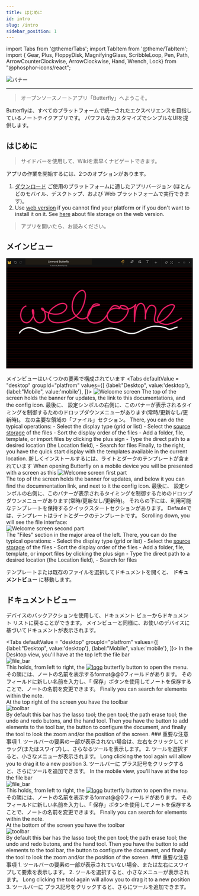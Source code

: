 ```yaml
---
title: はじめに
id: intro
slug: /intro
sidebar_position: 1
---
```


import Tabs from '@theme/Tabs';
import TabItem from '@theme/TabItem';
import { Gear, Plus, FloppyDisk, MagnifyingGlass, ScribbleLoop, Pen, Path, ArrowCounterClockwise, ArrowClockwise, Hand, Wrench, Lock} from "@phosphor-icons/react";

![バナー](/img/banner.png)

---

> オープンソースノートアプリ「Butterfly」へようこそ。

Butterflyは、すべてのプラットフォームで統一されたエクスペリエンスを目指しているノートテイクアプリです。 パワフルなカスタマイズでシンプルなUIを提供します。

## はじめに

> サイドバーを使用して、Wikiを素早くナビゲートできます。

アプリの作業を開始するには、2つのオプションがあります。

1. [ダウンロード](/downloads) ご使用のプラットフォームに適したアプリバージョン (ほとんどのモバイル、デスクトップ、および Web プラットフォームで実行できます)。
2. Use [web version](https://web.butterfly.linwood.dev) if you cannot find your platform or if you don't want to install it on it. See [here](storage#web) about file storage on the web version.

> アプリを開いたら、お読みください。

## メインビュー

![メインビュー](main.png)

メインビューはいくつかの要素で構成されています
<Tabs
    defaultValue = "desktop"
    groupId="platfrom"
        values={[
        {label:"Desktop", value:'desktop'},
 {label:"Mobile", value:'mobile'},
 ]}>
    <TabItem value="desktop">
        ![Welcome screen](/img/welcome_screen_desktop.png)
        The top of the screen holds the banner for updates, the link to this documentations, and the <Gear/> config icon. 最後に、 <Gear/> 設定シンボルの右側に、このバナーが表示されるタイミングを制御するためのドロップダウンメニューがあります(常時/更新なし/更新時)。
        左の主要な領域の「ファイル」セクション。 There, you can do the typical operations:
            - Select the display type (grid or list)
            - Select the [source storage](storage) of the files
            - Sort the display order of the files
            - Add a folder, file, template, or import files by clicking the <Plus/> plus sign
            - Type the direct path to a desired location (the Location field),
            - Search for files
        Finally, to the right, you have the quick start display with the templates available in the current location. 新しくインストールするには、ライトとダークのテンプレートが含まれています
    </TabItem>
    <TabItem value="mobile">
        When opening Butterfly on a mobile device you will be presented with a screen as this
        ![Welcome screen first part](/img/welcome_screen_mobile_1.png)   
        The top of the screen holds the banner for updates, and below it you can find the documnentation link, and next to it the <Gear/> config icon. 最後に、 <Gear/> 設定シンボルの右側に、このバナーが表示されるタイミングを制御するためのドロップダウンメニューがあります(常時/更新なし/更新時)。
        それらの下には、利用可能なテンプレートを保持するクイックスタートセクションがあります。 Defauleでは、テンプレートはライトとダークのテンプレートです。 
        Scrolling down, you will see the file interface:
        \
        ![Welcome screen second part](/img/welcome_screen_mobile_2.png)  
        The "Files" section in the major area of the left. There, you can do the typical operations:
        - Select the display type (grid or list)
        - Select the [source storage](storage) of the files
        - Sort the display order of the files
        - Add a folder, file, template, or import files by clicking the <Plus/> plus sign
        - Type the direct path to a desired location (the Location field),
        - Search for files
    </TabItem>
</Tabs>

テンプレートまたは既存のファイルを選択してドキュメントを開くと、 **ドキュメントビュー** に移動します。

## ドキュメントビュー

デバイスのバックアクションを使用して、ドキュメント ビューからドキュメント リストに戻ることができます。 メインビューと同様に、お使いのデバイスに基づいてドキュメントが表示されます。

<Tabs
    defaultValue = "desktop"
    groupId="platfrom"
        values={[
        {label:"Desktop", value:'desktop'},
 {label:"Mobile", value:'mobile'},
 ]}>
    <TabItem value="desktop">
        In the Desktop view, you'll have at the top left the file bar\
        ![file_bar](/img/document_view_file_bar.png)\
        This holds, from left to right, the 
        [<img alt="logo" src="/img/logo.png" width="16"/>](/img/logo.png)
        butterfly button to open the menu. その隣には、ノートの名前を表示するformat@@0フィールドがあります。 そのフィールドに新しい名前を入力し、「 <FloppyDisk/> 保存」ボタンを使用してノートを保存することで、ノートの名前を変更できます。 Finally you can <MagnifyingGlass/> search for elements within the note.
        \
        At the top right of the screen you have the toolbar\
        ![toolbar](/img/document_view_toolbar.png)\
        By default this bar has the <ScribbleLoop/> lasso tool; the <Pen/> pen tool; the <Path/> path erase tool; the <ArrowCounterClockwise/> undo and <ArrowClockwise/> redo butons, and the <Hand/> hand tool. Then you have the <Plus/> button to add elements to the tool bar, the <Wrench/> button to configure the document, and finally the <Lock/> tool to look the zoom and/or the position of the screen. 
        ### 重要な注意事項
        1. ツールバーの要素の一部が表示されない場合は、左右をクリックしてドラッグ(またはスワイプ)し、さらなるツールを表示します。 
        2. ツールを選択すると、小さなメニューが表示されます。 Long clicking the tool again will allow you to drag it to a new position
        3. ツールバーに <Plus/> プラス記号をクリックすると、さらにツールを追加できます。 
    </TabItem>
    <TabItem value="mobile">
        In the mobile view, you'll have at the top the file bar\
        ![file_bar](/img/document_view_file_bar.png)\
        This holds, from left to right, the 
        [<img alt="logo" src="/img/logo.png" width="16"/>](/img/logo.png)
        butterfly button to open the menu. その隣には、ノートの名前を表示するformat@@0フィールドがあります。 そのフィールドに新しい名前を入力し、「 <FloppyDisk/> 保存」ボタンを使用してノートを保存することで、ノートの名前を変更できます。 Finally you can <MagnifyingGlass/> search for elements within the note.
        \
        At the bottom of the screen you have the toolbar\
        ![toolbar](/img/document_view_toolbar.png)\
        By default this bar has the <ScribbleLoop/> lasso tool; the <Pen/> pen tool; the <Path/> path erase tool; the <ArrowCounterClockwise/> undo and <ArrowClockwise/> redo butons, and the <Hand/> hand tool. Then you have the <Plus/> button to add elements to the tool bar, the <Wrench/> button to configure the document, and finally the <Lock/> tool to look the zoom and/or the position of the screen. 
        ### 重要な注意事項
        1. ツールバーの要素の一部が表示されていない場合、または左右にスワイプして要素を表示します。 
        2. ツールを選択すると、小さなメニューが表示されます。 Long clicking the tool again will allow you to drag it to a new position
        3. ツールバーに <Plus/> プラス記号をクリックすると、さらにツールを追加できます。 
    </TabItem>
</Tabs>

